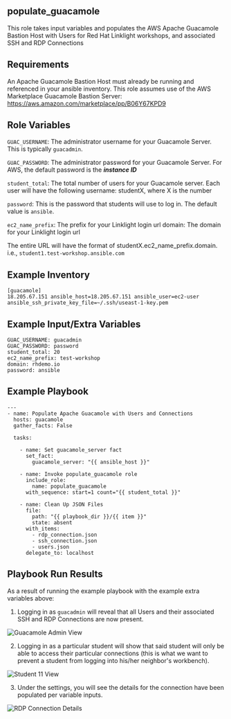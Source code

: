 populate_guacamole
--------------

This role takes input variables and populates the AWS Apache Guacamole Bastion Host with Users for Red Hat Linklight workshops, and associated SSH and RDP Connections


Requirements
------------
An Apache Guacamole Bastion Host must already be running and referenced in your ansible inventory. This role assumes use of the AWS Marketplace Guacamole Bastion Server: https://aws.amazon.com/marketplace/pp/B06Y67KPD9

Role Variables
--------------
`GUAC_USERNAME`: The administrator username for your Guacamole Server. This is typically `guacadmin`.

`GUAC_PASSWORD`: The administrator password for your Guacamole Server. For AWS, the default password is the ***instance ID***

`student_total`: The total number of users for your Guacamole server. Each user will have the following username: studentX, where X is the number

`password`: This is the password that students will use to log in. The default value is `ansible`.

`ec2_name_prefix`: The prefix for your Linklight login url
domain: The domain for your Linklight login url

The entire URL will have the format of studentX.ec2_name_prefix.domain. i.e., `student1.test-workshop.ansible.com`

Example Inventory
----------------

```
[guacamole]
18.205.67.151 ansible_host=18.205.67.151 ansible_user=ec2-user ansible_ssh_private_key_file=~/.ssh/useast-1-key.pem

```
Example Input/Extra Variables
----------------
```
GUAC_USERNAME: guacadmin
GUAC_PASSWORD: password
student_total: 20
ec2_name_prefix: test-workshop
domain: rhdemo.io
password: ansible
```

Example Playbook
----------------

```
---
- name: Populate Apache Guacamole with Users and Connections
  hosts: guacamole
  gather_facts: False

  tasks:

    - name: Set guacamole_server fact
      set_fact:
        guacamole_server: "{{ ansible_host }}"

    - name: Invoke populate_guacamole role
      include_role:
        name: populate_guacamole
      with_sequence: start=1 count="{{ student_total }}"

    - name: Clean Up JSON Files
      file:
        path: "{{ playbook_dir }}/{{ item }}"
        state: absent
      with_items:
        - rdp_connection.json
        - ssh_connection.json
        - users.json
      delegate_to: localhost
```
Playbook Run Results
----------------

As a result of running the example playbook with the example extra variables above:

1) Logging in as `guacadmin` will reveal that all Users and their associated SSH and RDP Connections are now present.

![Guacamole Admin View](images/guacadmin_view.png)

2) Logging in as a particular student will show that said student will only be able to access their particular connections (this is what we want to prevent a student from logging into his/her neighbor's workbench).

![Student 11 View](images/student11_view.png)

3) Under the settings, you will see the details for the connection have been populated per variable inputs.

![RDP Connection Details](images/rdp_details.png)
